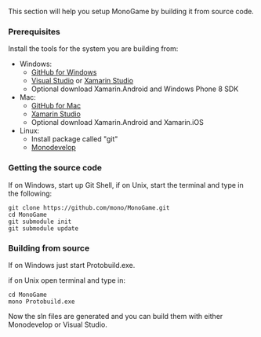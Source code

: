 This section will help you setup MonoGame by building it from source code.

### Prerequisites

Install the tools for the system you are building from:
* Windows: 
  * [GitHub for Windows](https://windows.github.com/)
  * [Visual Studio](https://www.visualstudio.com/) or [Xamarin Studio](http://www.monodevelop.com/download/)
  * Optional download Xamarin.Android and Windows Phone 8 SDK
* Mac: 
  * [GitHub for Mac](https://mac.github.com/)
  * [Xamarin Studio](http://www.monodevelop.com/download/)
  * Optional download Xamarin.Android and Xamarin.iOS
* Linux: 
  * Install package called "git"
  * [Monodevelop](http://www.monodevelop.com/download/linux/)

### Getting the source code

If on Windows, start up Git Shell, if on Unix, start the terminal and type in the following:
```
git clone https://github.com/mono/MonoGame.git
cd MonoGame
git submodule init
git submodule update
```

### Building from source

If on Windows just start Protobuild.exe.

if on Unix open terminal and type in:
```
cd MonoGame
mono Protobuild.exe
```

Now the sln files are generated and you can build them with either Monodevelop or Visual Studio.
